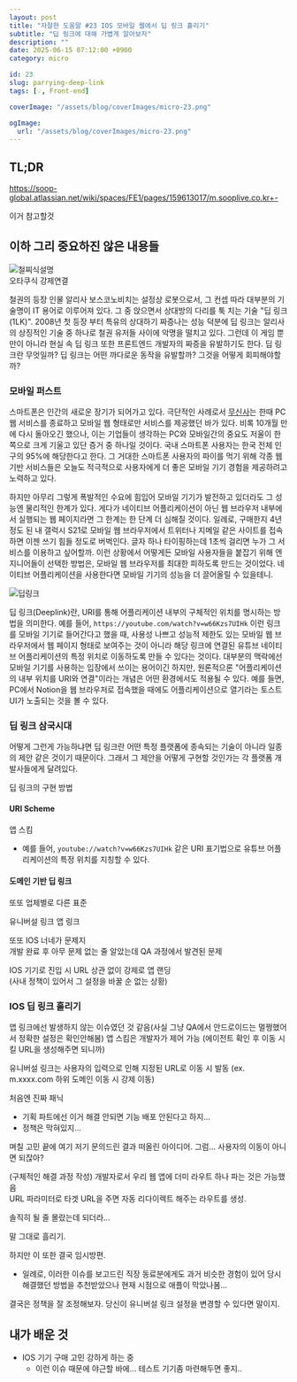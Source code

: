 ```yaml
---
layout: post
title: "자잘한 도움말 #23 IOS 모바일 웹에서 딥 링크 흘리기"
subtitle: "딥 링크에 대해 가볍게 알아보자"
description: ""
date: 2025-06-15 07:12:00 +0900
category: micro

id: 23
slug: parrying-deep-link
tags: [💡, Front-end]

coverImage: "/assets/blog/coverImages/micro-23.png"

ogImage:
  url: "/assets/blog/coverImages/micro-23.png"
---
```


## TL;DR

https://soop-global.atlassian.net/wiki/spaces/FE1/pages/159613017/m.sooplive.co.kr+-

이거 참고할것

## 이하 그리 중요하진 않은 내용들

<p class="center rounded-edge-16">
  <img src="https://i.postimg.cc/N07f901w/deeplink.webp" alt="철찌식설명"/>
  <br/>
  오타쿠식 강제연결
</p>

철권의 등장 인물 알리사 보스코노비치는 설정상 로봇으로서, 그 컨셉 따라 대부분의 기술명이 IT 용어로 이루어져 있다. 그 중 앉으면서 상대방의 다리를 툭 치는 기술 "딥 링크(1LK)". 2008년 첫 등장 부터 특유의 상대하기 짜증나는 성능 덕분에 딥 링크는 알리사의 상징적인 기술 중 하나로 철권 유저들 사이에 악명을 떨치고 있다. 그런데 이 게임 뿐만이 아니라 현실 속 딥 링크 또한 프론트엔드 개발자의 짜증을 유발하기도 한다. 딥 링크란 무엇일까? 딥 링크는 어떤 까다로운 동작을 유발할까? 그것을 어떻게 회피해야할까?


### 모바일 퍼스트

스마트폰은 인간의 새로운 장기가 되어가고 있다. 극단적인 사례로서 <a href="https://www.musinsa.com/">무신사</a>는 한때 PC 웹 서비스를 종료하고 모바일 웹 형태로만 서비스를 제공했던 바가 있다. 비록 10개월 만에 다시 돌아오긴 했으나, 이는 기업들이 생각하는 PC와 모바일간의 중요도 저울이 한쪽으로 크게 기울고 있단 증거 중 하나일 것이다. 국내 스마트폰 사용자는 한국 전체 인구의 95%에 해당한다고 한다. 그 거대한 스마트폰 사용자의 파이를 먹기 위해 각종 웹 기반 서비스들은 오늘도 적극적으로 사용자에게 더 좋은 모바일 기기 경험을 제공하려고 노력하고 있다.

하지만 아무리 그렇게 폭발적인 수요에 힘입어 모바일 기기가 발전하고 있더라도 그 성능엔 물리적인 한계가 있다. 게다가 네이티브 어플리케이션이 아닌 웹 브라우저 내부에서 실행되는 웹 페이지라면 그 한계는 한 단계 더 심해질 것이다. 일례로, 구매한지 4년 정도 된 내 갤럭시 S21로 모바일 웹 브라우저에서 트위터나 지메일 같은 사이트를 접속하면 이젠 쓰기 힘들 정도로 버벅인다. 글자 하나 타이핑하는데 1초씩 걸리면 누가 그 서비스를 이용하고 싶어할까. 이런 상황에서 어떻게든 모바일 사용자들을 붙잡기 위해 엔지니어들이 선택한 방법은, 모바일 웹 브라우저를 최대한 피하도록 만드는 것이었다. 네이티브 어플리케이션을 사용한다면 모바일 기기의 성능을 더 끌어올릴 수 있을테니.

<p class="center rounded-edge-16">
  <img src="https://i.postimg.cc/VLMn6pXs/image.png" alt="딥링크"/>
</p>

딥 링크(Deeplink)란, URI를 통해 어플리케이션 내부의 구체적인 위치를 명시하는 방법을 의미한다. 예를 들어, `https://youtube.com/watch?v=w66Kzs7UIHk` 이런 링크를 모바일 기기로 들어간다고 했을 때, 사용성 나쁘고 성능적 제한도 있는 모바일 웹 브라우저에서 웹 페이지 형태로 보여주는 것이 아니라 해당 링크에 연결된 유튜브 네이티브 어플리케이션의 특정 위치로 이동하도록 만들 수 있다는 것이다. 대부분의 맥락에선 모바일 기기를 사용하는 입장에서 쓰이는 용어이긴 하지만, 원론적으론 "어플리케이션의 내부 위치를 URI와 연결"이라는 개념은 어떤 환경에서도 적용될 수 있다. 예를 들면, PC에서 Notion을 웹 브라우저로 접속했을 때에도 어플리케이션으로 열기라는 토스트 UI가 노출되는 것을 볼 수 있다.

### 딥 링크 삼국시대

어떻게 그런게 가능하냐면 딥 링크란 어떤 특정 플랫폼에 종속되는 기술이 아니라 일종의 제안 같은 것이기 때문이다. 그래서 그 제안을 어떻게 구현할 것인가는 각 플랫폼 개발사들에게 달려있다.

딥 링크의 구현 방법

#### URI Scheme

앱 스킴
 - 예를 들어, `youtube://watch?v=w66Kzs7UIHk` 같은 URI 표기법으로 유튜브 어플리케이션의 특정 위치를 지칭할 수 있다.


#### 도메인 기반 딥 링크

또또 업체별로 다른 표준

유니버설 링크
앱 링크

또또 IOS 너네가 문제지  
개발 완료 후 아무 문제 없는 줄 알았는데 QA 과정에서 발견된 문제

IOS 기기로 진입 시 URL 상관 없이 강제로 앱 랜딩  
(사내 정책이 있어서 그 설정을 바꿀 순 없는 상황)

### IOS 딥 링크 흘리기

앱 링크에선 발생하지 않는 이슈였던 것 같음(사실 그냥 QA에서 안드로이드는 멀쩡했어서 정확한 설정은 확인안해봄)
앱 스킴은 개발자가 제어 가능 (에이전트 확인 후 이동 시킬 URL을 생성해주면 되니까)

유니버설 링크는 사용자의 입력으로 인해 지정된 URL로 이동 시 발동 (ex. m.xxxx.com 하위 도메인 이동 시 강제 이동)

처음엔 진짜 패닉
  - 기획 파트에선 이거 해결 안되면 기능 배포 안된다고 하지...
  - 정책은 막혀있지...

며칠 고민 끝에 여기 저기 문의드린 결과 떠올린 아이디어. 그럼... 사용자의 이동이 아니면 되잖아?

(구체적인 해결 과정 작성)
개발자로서 우리 웹 앱에 더미 라우트 하나 파는 것은 가능했음  
URL 파라미터로 타겟 URL을 주면 자동 리다이렉트 해주는 라우트를 생성.

솔직히 될 줄 몰랐는데 되더라...

말 그대로 흘리기.

하지만 이 또한 결국 임시방편.
  - 일례로, 이러한 이슈를 보고드린 직장 동료분에게도 과거 비슷한 경험이 있어 당시 해결했던 방법을 추천받았으나 현재 시점으로 애플이 막았나봄...

결국은 정책을 잘 조정해보자. 당신이 유니버설 링크 설정을 변경할 수 있다면 말이지.

## 내가 배운 것

- IOS 기기 구매 고민 강하게 하는 중
  - 이런 이슈 때문에 야근할 바에... 테스트 기기좀 마련해두면 좋지..
